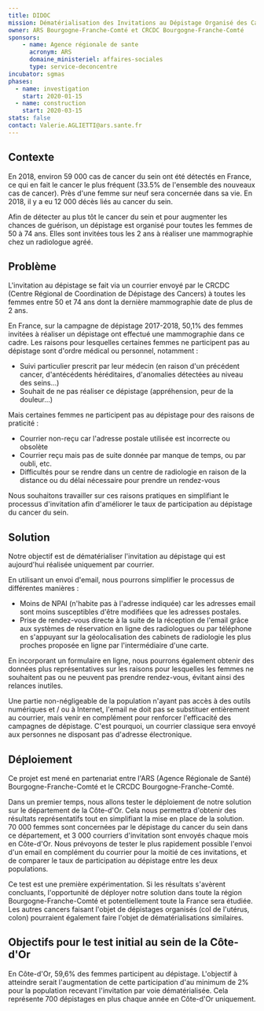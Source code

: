 ```yaml
---
title: DIDOC
mission: Dématérialisation des Invitations au Dépistage Organisé des Cancers
owner: ARS Bourgogne-Franche-Comté et CRCDC Bourgogne-Franche-Comté
sponsors:
    - name: Agence régionale de sante
      acronym: ARS
      domaine_ministeriel: affaires-sociales
      type: service-deconcentre
incubator: sgmas
phases:
  - name: investigation
    start: 2020-01-15
  - name: construction
    start: 2020-03-15
stats: false
contact: Valerie.AGLIETTI@ars.sante.fr 
---
```


## Contexte

En 2018, environ 59 000 cas de cancer du sein ont été détectés en France, ce qui en fait le cancer le plus fréquent (33.5% de l'ensemble des nouveaux cas de cancer). Près d'une femme sur neuf sera concernée dans sa vie. En 2018, il y a eu 12 000 décès liés au cancer du sein.

Afin de détecter au plus tôt le cancer du sein et pour augmenter les chances de guérison, un dépistage est organisé pour toutes les femmes de 50 à 74 ans. Elles sont invitées tous les 2 ans à réaliser une mammographie chez un radiologue agréé.

## Problème

L'invitation au dépistage se fait via un courrier envoyé par le CRCDC (Centre Régional de Coordination de Dépistage des Cancers) à toutes les femmes entre 50 et 74 ans dont la dernière mammographie date de plus de 2 ans.

En France, sur la campagne de dépistage 2017-2018, 50,1% des femmes invitées à réaliser un dépistage ont effectué une mammographie dans ce cadre. Les raisons pour lesquelles certaines femmes ne participent pas au dépistage sont d'ordre médical ou personnel, notamment :
- Suivi particulier prescrit par leur médecin (en raison d'un précédent cancer, d'antécédents héréditaires, d'anomalies détectées au niveau des seins...)
- Souhait de ne pas réaliser ce dépistage (appréhension, peur de la douleur...)

Mais certaines femmes ne participent pas au dépistage pour des raisons de praticité :
- Courrier non-reçu car l'adresse postale utilisée est incorrecte ou obsolète
- Courrier reçu mais pas de suite donnée par manque de temps, ou par oubli, etc.
- Difficultés pour se rendre dans un centre de radiologie en raison de la distance ou du délai nécessaire pour prendre un rendez-vous

Nous souhaitons travailler sur ces raisons pratiques en simplifiant le processus d'invitation afin d'améliorer le taux de participation au dépistage du cancer du sein.

## Solution

Notre objectif est de dématérialiser l'invitation au dépistage qui est aujourd'hui réalisée uniquement par courrier.

En utilisant un envoi d'email, nous pourrons simplifier le processus de différentes manières : 
- Moins de NPAI (n'habite pas à l'adresse indiquée) car les adresses email sont moins susceptibles d'être modifiées que les adresses postales.
- Prise de rendez-vous directe à la suite de la réception de l'email grâce aux systèmes de réservation en ligne des radiologues ou par téléphone en s'appuyant sur la géolocalisation des cabinets de radiologie les plus proches proposée en ligne par l'intermédiaire d'une carte.

En incorporant un formulaire en ligne, nous pourrons également obtenir des données plus représentatives sur les raisons pour lesquelles les femmes ne souhaitent pas ou ne peuvent pas prendre rendez-vous, évitant ainsi des relances inutiles.

Une partie non-négligeable de la population n'ayant pas accès à des outils numériques et / ou à Internet, l'email ne doit pas se substituer entièrement au courrier, mais venir en complément pour renforcer l'efficacité des campagnes de dépistage. C'est pourquoi, un courrier classique sera envoyé aux personnes ne disposant pas d'adresse électronique.

## Déploiement

Ce projet est mené en partenariat entre l'ARS (Agence Régionale de Santé) Bourgogne-Franche-Comté et le CRCDC Bourgogne-Franche-Comté.

Dans un premier temps, nous allons tester le déploiement de notre solution sur le département de la Côte-d'Or. Cela nous permettra d'obtenir des résultats représentatifs tout en simplifiant la mise en place de la solution. 70 000 femmes sont concernées par le dépistage du cancer du sein dans ce département, et 3 000 courriers d'invitation sont envoyés chaque mois en Côte-d'Or. Nous prévoyons de tester le plus rapidement possible l'envoi d'un email en complément du courrier pour la moitié de ces invitations, et de comparer le taux de participation au dépistage entre les deux populations.

Ce test est une première expérimentation. Si les résultats s'avèrent concluants, l'opportunité de déployer notre solution dans toute la région Bourgogne-Franche-Comté et potentiellement toute la France sera étudiée. Les autres cancers faisant l'objet de dépistages organisés (col de l'utérus, colon) pourraient également faire l'objet de dématérialisations similaires.

## Objectifs pour le test initial au sein de la Côte-d'Or

En Côte-d'Or, 59,6% des femmes participent au dépistage. L'objectif à atteindre serait l'augmentation de cette participation d'au minimum de 2% pour la population recevant l'invitation par voie dématérialisée. Cela représente 700 dépistages en plus chaque année en Côte-d'Or uniquement.
